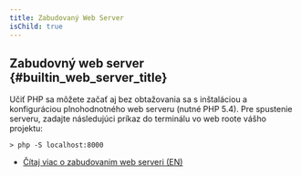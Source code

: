 ```yaml
---
title: Zabudovaný Web Server
isChild: true
---
```


## Zabudovný web server {#builtin_web_server_title}

Učiť PHP sa môžete začať aj bez obtažovania sa s inštaláciou a konfiguráciou plnohodnotného web serveru (nutné PHP 5.4). Pre spustenie serveru, zadajte následujúci príkaz do terminálu vo web roote vášho projektu:

    > php -S localhost:8000

* [Čítaj viac o zabudovanim web serveri (EN)][cli-server]

[cli-server]: http://www.php.net/manual/en/features.commandline.webserver.php
